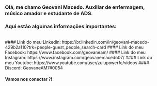 ### Olá, me chamo Geovani Macedo. Auxiliar de enfermagem, músico amador e estudante de ADS.
### Aqui estão algumas informações importantes:
<br>
#### Link do meu Linkedin: https://br.linkedin.com/in/geovani-macedo-429b2a110?trk=people-guest_people_search-card
#### Link do meu Facebook: https://www.facebook.com/geovaneam/
#### Link do meu Instagram: https://www.instagram.com/geovanemacedo07/
#### Link do meu Youtube: https://www.youtube.com/user/zulupowerfc/videos
#### Discord: GeovaneAM7#0054

#### Vamos nos conectar ?!
